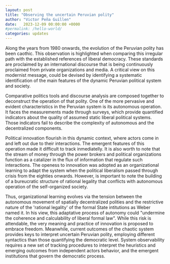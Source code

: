 ```yaml
---
layout: post
title: "Observing the uncertain Peruvian polity"
author: "Victor Peña Guillen"
date:   2023-12-09 00:00:00 +0000
#permalink: /hello-world/
categories: updates
---
```


Along the years from 1980 onwards, the evolution of the Peruvian polity has been caothic.
This observation is highlighted when comparing this irregular path with the established references of liberal democracy.
These standards are proclaimed by an international discourse that is being continuously proclaimed from private organizations and media.
A critical view on this modernist message, could be devised by identifying a systematic identification of the main features of the dynamic Peruvian political system and society.

Comparative politics tools and discourse analysis are composed together to deconstruct the operation of that polity.
One of the more pervasive and evident characteristics in the Peruvian system is its autonomous operation.
It faces the measurements made through surveys, which provide quantified indicators about the quality of assumed static liberal political systems.
Those indicators fail to describe the complexity of autonomous and the decentralized components.

Political innovation flourish in this dynamic context, where actors come in and left out due to their interactions.
The emergent features of this operation made it difficult to track inmediatelly.
It is also worth to note that the stream of money through the power brokers and political organizations function as a catalizer in the flux of information that regulate such interactions.
The openess to innovation was adopted as an organizational learning to adapt the system when the political liberalism passed through crisis from the eighties onwards.
However, is important to note the building of a bureucratic structure of rational legality that conflicts with autonomous operation of the self-organized society.

Thus, organizational learning evolves via the tension between the autonomous movement of spatially decentralized polities and the restrictive nature of the 'rational legality' of the formal State intitutions as Weber named it.
In his view, this adaptative process of autonomy could "undermine the coherence and calculability of liberal formal law".
While this risk is attendable, the very meaning and practice of innovation is proposed to embrace freedom.
Meanwhile, current outcomes of the chaotic system provides keys to interpret uncertain Peruvian polity, employing different syntactics than those quantifying the democratic level.
System observability requires a new set of tracking procedures to interpret the heuristics and emerging outcomes from independent actors behavior, and the emergent institutions that govern the democratic process.
